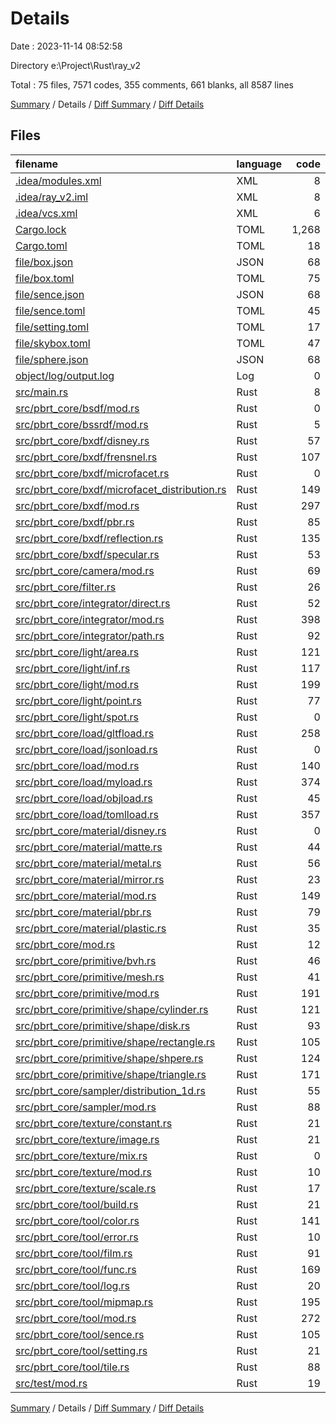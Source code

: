 # Details

Date : 2023-11-14 08:52:58

Directory e:\\Project\\Rust\\ray_v2

Total : 75 files,  7571 codes, 355 comments, 661 blanks, all 8587 lines

[Summary](results.md) / Details / [Diff Summary](diff.md) / [Diff Details](diff-details.md)

## Files
| filename | language | code | comment | blank | total |
| :--- | :--- | ---: | ---: | ---: | ---: |
| [.idea/modules.xml](/.idea/modules.xml) | XML | 8 | 0 | 0 | 8 |
| [.idea/ray_v2.iml](/.idea/ray_v2.iml) | XML | 8 | 0 | 0 | 8 |
| [.idea/vcs.xml](/.idea/vcs.xml) | XML | 6 | 0 | 0 | 6 |
| [Cargo.lock](/Cargo.lock) | TOML | 1,268 | 2 | 161 | 1,431 |
| [Cargo.toml](/Cargo.toml) | TOML | 18 | 1 | 5 | 24 |
| [file/box.json](/file/box.json) | JSON | 68 | 0 | 1 | 69 |
| [file/box.toml](/file/box.toml) | TOML | 75 | 18 | 20 | 113 |
| [file/sence.json](/file/sence.json) | JSON | 68 | 0 | 1 | 69 |
| [file/sence.toml](/file/sence.toml) | TOML | 45 | 8 | 10 | 63 |
| [file/setting.toml](/file/setting.toml) | TOML | 17 | 0 | 3 | 20 |
| [file/skybox.toml](/file/skybox.toml) | TOML | 47 | 30 | 21 | 98 |
| [file/sphere.json](/file/sphere.json) | JSON | 68 | 0 | 1 | 69 |
| [object/log/output.log](/object/log/output.log) | Log | 0 | 0 | 1 | 1 |
| [src/main.rs](/src/main.rs) | Rust | 8 | 0 | 6 | 14 |
| [src/pbrt_core/bsdf/mod.rs](/src/pbrt_core/bsdf/mod.rs) | Rust | 0 | 0 | 1 | 1 |
| [src/pbrt_core/bssrdf/mod.rs](/src/pbrt_core/bssrdf/mod.rs) | Rust | 5 | 0 | 1 | 6 |
| [src/pbrt_core/bxdf/disney.rs](/src/pbrt_core/bxdf/disney.rs) | Rust | 57 | 2 | 8 | 67 |
| [src/pbrt_core/bxdf/frensnel.rs](/src/pbrt_core/bxdf/frensnel.rs) | Rust | 107 | 20 | 9 | 136 |
| [src/pbrt_core/bxdf/microfacet.rs](/src/pbrt_core/bxdf/microfacet.rs) | Rust | 0 | 0 | 1 | 1 |
| [src/pbrt_core/bxdf/microfacet_distribution.rs](/src/pbrt_core/bxdf/microfacet_distribution.rs) | Rust | 149 | 11 | 10 | 170 |
| [src/pbrt_core/bxdf/mod.rs](/src/pbrt_core/bxdf/mod.rs) | Rust | 297 | 28 | 11 | 336 |
| [src/pbrt_core/bxdf/pbr.rs](/src/pbrt_core/bxdf/pbr.rs) | Rust | 85 | 1 | 7 | 93 |
| [src/pbrt_core/bxdf/reflection.rs](/src/pbrt_core/bxdf/reflection.rs) | Rust | 135 | 0 | 8 | 143 |
| [src/pbrt_core/bxdf/specular.rs](/src/pbrt_core/bxdf/specular.rs) | Rust | 53 | 7 | 3 | 63 |
| [src/pbrt_core/camera/mod.rs](/src/pbrt_core/camera/mod.rs) | Rust | 69 | 7 | 7 | 83 |
| [src/pbrt_core/filter.rs](/src/pbrt_core/filter.rs) | Rust | 26 | 0 | 0 | 26 |
| [src/pbrt_core/integrator/direct.rs](/src/pbrt_core/integrator/direct.rs) | Rust | 52 | 2 | 5 | 59 |
| [src/pbrt_core/integrator/mod.rs](/src/pbrt_core/integrator/mod.rs) | Rust | 398 | 6 | 22 | 426 |
| [src/pbrt_core/integrator/path.rs](/src/pbrt_core/integrator/path.rs) | Rust | 92 | 5 | 8 | 105 |
| [src/pbrt_core/light/area.rs](/src/pbrt_core/light/area.rs) | Rust | 121 | 0 | 9 | 130 |
| [src/pbrt_core/light/inf.rs](/src/pbrt_core/light/inf.rs) | Rust | 117 | 7 | 13 | 137 |
| [src/pbrt_core/light/mod.rs](/src/pbrt_core/light/mod.rs) | Rust | 199 | 2 | 22 | 223 |
| [src/pbrt_core/light/point.rs](/src/pbrt_core/light/point.rs) | Rust | 77 | 1 | 9 | 87 |
| [src/pbrt_core/light/spot.rs](/src/pbrt_core/light/spot.rs) | Rust | 0 | 0 | 1 | 1 |
| [src/pbrt_core/load/gltfload.rs](/src/pbrt_core/load/gltfload.rs) | Rust | 258 | 14 | 9 | 281 |
| [src/pbrt_core/load/jsonload.rs](/src/pbrt_core/load/jsonload.rs) | Rust | 0 | 0 | 1 | 1 |
| [src/pbrt_core/load/mod.rs](/src/pbrt_core/load/mod.rs) | Rust | 140 | 1 | 8 | 149 |
| [src/pbrt_core/load/myload.rs](/src/pbrt_core/load/myload.rs) | Rust | 374 | 12 | 21 | 407 |
| [src/pbrt_core/load/objload.rs](/src/pbrt_core/load/objload.rs) | Rust | 45 | 0 | 5 | 50 |
| [src/pbrt_core/load/tomlload.rs](/src/pbrt_core/load/tomlload.rs) | Rust | 357 | 6 | 21 | 384 |
| [src/pbrt_core/material/disney.rs](/src/pbrt_core/material/disney.rs) | Rust | 0 | 73 | 6 | 79 |
| [src/pbrt_core/material/matte.rs](/src/pbrt_core/material/matte.rs) | Rust | 44 | 0 | 6 | 50 |
| [src/pbrt_core/material/metal.rs](/src/pbrt_core/material/metal.rs) | Rust | 56 | 7 | 5 | 68 |
| [src/pbrt_core/material/mirror.rs](/src/pbrt_core/material/mirror.rs) | Rust | 23 | 0 | 5 | 28 |
| [src/pbrt_core/material/mod.rs](/src/pbrt_core/material/mod.rs) | Rust | 149 | 10 | 10 | 169 |
| [src/pbrt_core/material/pbr.rs](/src/pbrt_core/material/pbr.rs) | Rust | 79 | 11 | 4 | 94 |
| [src/pbrt_core/material/plastic.rs](/src/pbrt_core/material/plastic.rs) | Rust | 35 | 0 | 5 | 40 |
| [src/pbrt_core/mod.rs](/src/pbrt_core/mod.rs) | Rust | 12 | 8 | 11 | 31 |
| [src/pbrt_core/primitive/bvh.rs](/src/pbrt_core/primitive/bvh.rs) | Rust | 46 | 0 | 8 | 54 |
| [src/pbrt_core/primitive/mesh.rs](/src/pbrt_core/primitive/mesh.rs) | Rust | 41 | 0 | 2 | 43 |
| [src/pbrt_core/primitive/mod.rs](/src/pbrt_core/primitive/mod.rs) | Rust | 191 | 9 | 6 | 206 |
| [src/pbrt_core/primitive/shape/cylinder.rs](/src/pbrt_core/primitive/shape/cylinder.rs) | Rust | 121 | 0 | 9 | 130 |
| [src/pbrt_core/primitive/shape/disk.rs](/src/pbrt_core/primitive/shape/disk.rs) | Rust | 93 | 0 | 12 | 105 |
| [src/pbrt_core/primitive/shape/rectangle.rs](/src/pbrt_core/primitive/shape/rectangle.rs) | Rust | 105 | 1 | 2 | 108 |
| [src/pbrt_core/primitive/shape/shpere.rs](/src/pbrt_core/primitive/shape/shpere.rs) | Rust | 124 | 4 | 5 | 133 |
| [src/pbrt_core/primitive/shape/triangle.rs](/src/pbrt_core/primitive/shape/triangle.rs) | Rust | 171 | 1 | 14 | 186 |
| [src/pbrt_core/sampler/distribution_1d.rs](/src/pbrt_core/sampler/distribution_1d.rs) | Rust | 55 | 1 | 2 | 58 |
| [src/pbrt_core/sampler/mod.rs](/src/pbrt_core/sampler/mod.rs) | Rust | 88 | 0 | 3 | 91 |
| [src/pbrt_core/texture/constant.rs](/src/pbrt_core/texture/constant.rs) | Rust | 21 | 0 | 3 | 24 |
| [src/pbrt_core/texture/image.rs](/src/pbrt_core/texture/image.rs) | Rust | 21 | 0 | 6 | 27 |
| [src/pbrt_core/texture/mix.rs](/src/pbrt_core/texture/mix.rs) | Rust | 0 | 0 | 1 | 1 |
| [src/pbrt_core/texture/mod.rs](/src/pbrt_core/texture/mod.rs) | Rust | 10 | 0 | 2 | 12 |
| [src/pbrt_core/texture/scale.rs](/src/pbrt_core/texture/scale.rs) | Rust | 17 | 0 | 0 | 17 |
| [src/pbrt_core/tool/build.rs](/src/pbrt_core/tool/build.rs) | Rust | 21 | 0 | 4 | 25 |
| [src/pbrt_core/tool/color.rs](/src/pbrt_core/tool/color.rs) | Rust | 141 | 1 | 6 | 148 |
| [src/pbrt_core/tool/error.rs](/src/pbrt_core/tool/error.rs) | Rust | 10 | 0 | 1 | 11 |
| [src/pbrt_core/tool/film.rs](/src/pbrt_core/tool/film.rs) | Rust | 91 | 6 | 6 | 103 |
| [src/pbrt_core/tool/func.rs](/src/pbrt_core/tool/func.rs) | Rust | 169 | 8 | 17 | 194 |
| [src/pbrt_core/tool/log.rs](/src/pbrt_core/tool/log.rs) | Rust | 20 | 0 | 3 | 23 |
| [src/pbrt_core/tool/mipmap.rs](/src/pbrt_core/tool/mipmap.rs) | Rust | 195 | 8 | 5 | 208 |
| [src/pbrt_core/tool/mod.rs](/src/pbrt_core/tool/mod.rs) | Rust | 272 | 9 | 12 | 293 |
| [src/pbrt_core/tool/sence.rs](/src/pbrt_core/tool/sence.rs) | Rust | 105 | 3 | 13 | 121 |
| [src/pbrt_core/tool/setting.rs](/src/pbrt_core/tool/setting.rs) | Rust | 21 | 0 | 5 | 26 |
| [src/pbrt_core/tool/tile.rs](/src/pbrt_core/tool/tile.rs) | Rust | 88 | 3 | 4 | 95 |
| [src/test/mod.rs](/src/test/mod.rs) | Rust | 19 | 1 | 8 | 28 |

[Summary](results.md) / Details / [Diff Summary](diff.md) / [Diff Details](diff-details.md)